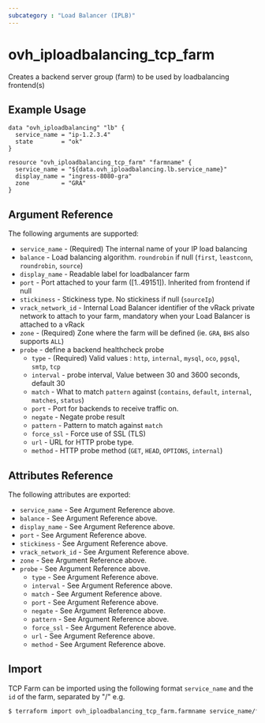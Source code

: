 ```yaml
---
subcategory : "Load Balancer (IPLB)"
---
```


# ovh_iploadbalancing_tcp_farm

Creates a backend server group (farm) to be used by loadbalancing frontend(s)

## Example Usage

```hcl
data "ovh_iploadbalancing" "lb" {
  service_name = "ip-1.2.3.4"
  state        = "ok"
}

resource "ovh_iploadbalancing_tcp_farm" "farmname" {
  service_name = "${data.ovh_iploadbalancing.lb.service_name}"
  display_name = "ingress-8080-gra"
  zone         = "GRA"
}
```

## Argument Reference

The following arguments are supported:

* `service_name` - (Required) The internal name of your IP load balancing
* `balance` - Load balancing algorithm. `roundrobin` if null (`first`, `leastconn`, `roundrobin`, `source`)
* `display_name` - Readable label for loadbalancer farm
* `port` - Port attached to your farm ([1..49151]). Inherited from frontend if null
* `stickiness` - 	Stickiness type. No stickiness if null (`sourceIp`)
* `vrack_network_id` - Internal Load Balancer identifier of the vRack private network to attach to your farm, mandatory when your Load Balancer is attached to a vRack
* `zone` - (Required) Zone where the farm will be defined (ie. `GRA`, `BHS` also supports `ALL`)
* `probe` - define a backend healthcheck probe
  * `type` - (Required) Valid values : `http`, `internal`, `mysql`, `oco`, `pgsql`, `smtp`, `tcp`
  * `interval` - probe interval, Value between 30 and 3600 seconds, default 30
  * `match` - What to match `pattern` against (`contains`, `default`, `internal`, `matches`, `status`)
  * `port` - Port for backends to receive traffic on.
  * `negate` - Negate probe result
  * `pattern` - Pattern to match against `match`
  * `force_ssl` - Force use of SSL (TLS)
  * `url` - URL for HTTP probe type.
  * `method` - HTTP probe method (`GET`, `HEAD`, `OPTIONS`, `internal`)

## Attributes Reference

The following attributes are exported:

* `service_name` - See Argument Reference above.
* `balance` - See Argument Reference above.
* `display_name` - See Argument Reference above.
* `port` - See Argument Reference above.
* `stickiness` - See Argument Reference above.
* `vrack_network_id` - See Argument Reference above.
* `zone` - See Argument Reference above.
* `probe` - See Argument Reference above.
  * `type` - See Argument Reference above.
  * `interval` - See Argument Reference above.
  * `match` - See Argument Reference above.
  * `port` - See Argument Reference above.
  * `negate` - See Argument Reference above.
  * `pattern` - See Argument Reference above.
  * `force_ssl` - See Argument Reference above.
  * `url` - See Argument Reference above.
  * `method` - See Argument Reference above.


## Import 

TCP Farm can be imported using the following format `service_name` and the `id` of the farm, separated by "/" e.g.

```bash
$ terraform import ovh_iploadbalancing_tcp_farm.farmname service_name/farm_id
```